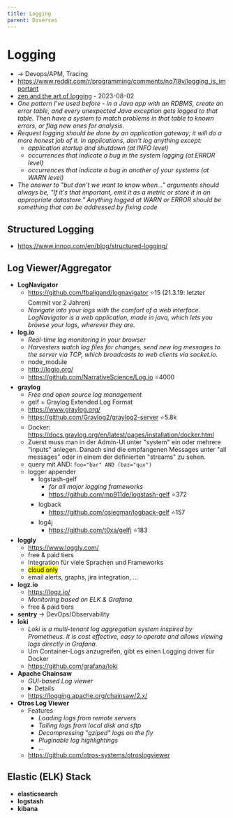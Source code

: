```yaml
---
title: Logging
parent: Diverses
---
```


# Logging
- → Devops/APM, Tracing
- <https://www.reddit.com/r/programming/comments/nq7l8v/logging_is_important>
- [zen and the art of logging](https://www.lelanthran.com/chap10/content.html) - 2023-08-02
- *One pattern I've used before - in a Java app with an RDBMS, create an error table, and every unexpected Java exception gets logged to that table. Then have a system to match problems in that table to known errors, or flag new ones for analysis.*
- *Request logging should be done by an application gateway; it will do a more honest job of it. In applications, don't log anything except:*
  - *application startup and shutdown (at INFO level)*
  - *occurrences that indicate a bug in the system logging (at ERROR level)*
  - *occurrences that indicate a bug in another of your systems (at WARN level)*
- *The answer to "but don't we want to know when..." arguments should always be, "If it's that important, emit it as a metric or store it in an appropriate datastore." Anything logged at WARN or ERROR should be something that can be addressed by fixing code*

## Structured Logging
- <https://www.innoq.com/en/blog/structured-logging/>

## Log Viewer/Aggregator
- **LogNavigator**
  - <https://github.com/fbaligand/lognavigator> ⭐15 (21.3.19: letzter Commit vor 2 Jahren)
  - *Navigate into your logs with the comfort of a web interface. LogNavigator is a web application, made in java, which lets you browse your logs, wherever they are.*
- **log.io**
  - *Real-time log monitoring in your browser*
  - *Harvesters watch log files for changes, send new log messages to the server via TCP, which broadcasts to web clients via socket.io.*
  - node_module
  - <http://logio.org/>
  - <https://github.com/NarrativeScience/Log.io> ⭐4000
- **graylog**
  - *Free and open source log management*
  - gelf = Graylog Extended Log Format
  - <https://www.graylog.org/>
  - <https://github.com/Graylog2/graylog2-server> ⭐5.8k
  - Docker: <https://docs.graylog.org/en/latest/pages/installation/docker.html>
  - Zuerst muss man in der Admin-UI unter "system" ein oder mehrere "inputs" anlegen. Danach sind die empfangenen Messages unter "all messages" oder in einem der definierten "streams" zu sehen.
  - query mit AND: `foo="bar" AND (baz="qux")`
  - logger appender
    - logstash-gelf
      - *for all major logging frameworks*
      - <https://github.com/mp911de/logstash-gelf> ⭐372
    - logback
      - <https://github.com/osiegmar/logback-gelf> ⭐157
    - log4j
      - <https://github.com/t0xa/gelfj> ⭐183
- **loggly**
  - <https://www.loggly.com/>
  - free & paid tiers
  - Integration für viele Sprachen und Frameworks
  - <mark>cloud only</mark>
  - email alerts, graphs, jira integration, ...
- **logz.io**
  - <https://logz.io/>
  - *Monitoring based on ELK & Grafana*
  - free & paid tiers
- **sentry** → DevOps/Observability
- **loki**
  - *Loki is a multi-tenant log aggregation system inspired by Prometheus.
It is cost effective, easy to operate and allows viewing logs directly in Grafana.*
  - Um Container-Logs anzugreifen, gibt es einen Logging driver für Docker
  - <https://github.com/grafana/loki>
- **Apache Chainsaw**
  - *GUI-based Log viewer*
  - <details>
      <img src="https://logging.apache.org/chainsaw/2.x/images/chainsaw-1.jpg" loading="lazy"/>
    </details>
  - <https://logging.apache.org/chainsaw/2.x/>
- **Otros Log Viewer**
  - Features
    - *Loading logs from remote servers*
    - *Tailing logs from local disk and sftp*
    - *Decompressing "gziped" logs on the fly*
    - *Pluginable log highlightings*
    - ...
  - <https://github.com/otros-systems/otroslogviewer>


## Elastic (ELK) Stack
- **elasticsearch**
- **logstash**
- **kibana**
